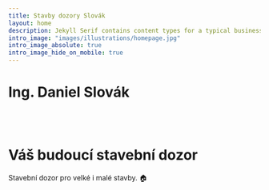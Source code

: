 ```yaml
---
title: Stavby dozory Slovák
layout: home
description: Jekyll Serif contains content types for a typical business website. The theme is fully responsive, blazing fast and artfully illustrated.
intro_image: "images/illustrations/homepage.jpg"
intro_image_absolute: true
intro_image_hide_on_mobile: true
---
```


# Ing. Daniel Slovák  
<br/><br/>
# Váš budoucí stavební dozor

Stavební dozor pro velké i malé stavby. 🏠
